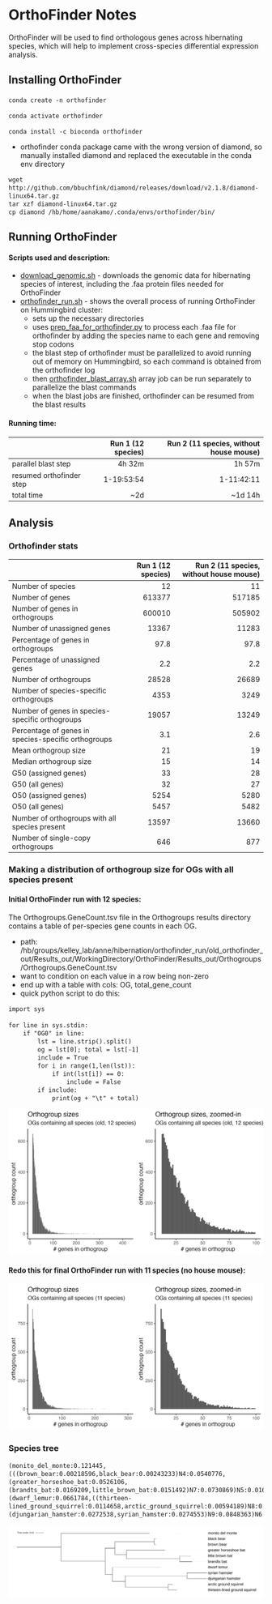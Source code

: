 # OrthoFinder Notes
OrthoFinder will be used to find orthologous genes across hibernating species, which will help to implement cross-species differential expression analysis.

## Installing OrthoFinder
`conda create -n orthofinder`

`conda activate orthofinder`

`conda install -c bioconda orthofinder`
- orthofinder conda package came with the wrong version of diamond, so manually installed diamond and replaced the executable in the conda env directory
~~~
wget http://github.com/bbuchfink/diamond/releases/download/v2.1.8/diamond-linux64.tar.gz
tar xzf diamond-linux64.tar.gz
cp diamond /hb/home/aanakamo/.conda/envs/orthofinder/bin/
~~~

## Running OrthoFinder
#### Scripts used and description:
- [download_genomic.sh](https://github.com/aanakamo/kelleylab_rotation/blob/main/scripts/download_genomic.sh) - downloads the genomic data for hibernating species of interest, including the .faa protein files needed for OrthoFinder
- [orthofinder_run.sh](https://github.com/aanakamo/kelleylab_rotation/blob/main/scripts/orthofinder_run.sh) - shows the overall process of running OrthoFinder on Hummingbird cluster:
    - sets up the necessary directories
    - uses [prep_faa_for_orthofinder.py](https://github.com/aanakamo/kelleylab_rotation/blob/main/scripts/prep_faa_for_orthofinder.py) to process each .faa file for orthofinder by adding the species name to each gene and removing stop codons
    - the blast step of orthofinder must be parallelized to avoid running out of memory on Hummingbird, so each command is obtained from the orthofinder log
    - then [orthofinder_blast_array.sh](https://github.com/aanakamo/kelleylab_rotation/blob/main/scripts/orthofinder_blast_array.sh) array job can be run separately to parallelize the blast commands
    - when the blast jobs are finished, orthofinder can be resumed from the blast results

#### Running time:
| | Run 1 (12 species) | Run 2 (11 species, without house mouse) |
| :---------------- | ------: | ----: |
| parallel blast step | 4h 32m | 1h 57m |
| resumed orthofinder step | 1-19:53:54 | 1-11:42:11 |
| total time | ~2d | ~1d 14h |

## Analysis
### Orthofinder stats
| | Run 1 (12 species) | Run 2 (11 species, without house mouse) |
| :---------------- | ------: | ----: |
| Number of species	| 12	| 11 |
| Number of genes | 613377	| 517185 |
| Number of genes in orthogroups | 600010 | 505902 |
| Number of unassigned genes | 13367 | 11283 |
| Percentage of genes in orthogroups | 97.8 | 97.8 |
| Percentage of unassigned genes | 2.2 | 2.2 |
| Number of orthogroups | 28528 | 26689 |
| Number of species-specific orthogroups | 4353 | 3249 |
| Number of genes in species-specific orthogroups | 19057 | 13249 |
| Percentage of genes in species-specific orthogroups | 3.1 | 2.6 |
| Mean orthogroup size | 21 | 19 |
| Median orthogroup size | 15 | 14 |
| G50 (assigned genes) | 33 | 28 |
| G50 (all genes) | 32 | 27 |
| O50 (assigned genes) | 5254 | 5280 |
| O50 (all genes) | 5457 | 5482 |
| Number of orthogroups with all species present | 13597 | 13660 |
| Number of single-copy orthogroups | 646 | 877 |

### Making a distribution of orthogroup size for OGs with all species present
#### Initial OrthoFinder run with 12 species:

The Orthogroups.GeneCount.tsv file in the Orthogroups results directory contains a table of per-species gene counts in each OG.
- path: /hb/groups/kelley_lab/anne/hibernation/orthofinder_run/old_orthofinder_out/Results_out/WorkingDirectory/OrthoFinder/Results_out/Orthogroups/Orthogroups.GeneCount.tsv
- want to condition on each value in a row being non-zero
- end up with a table with cols: OG, total_gene_count
- quick python script to do this:
~~~
import sys

for line in sys.stdin:
    if "OG0" in line:
        lst = line.strip().split()
        og = lst[0]; total = lst[-1]
        include = True
        for i in range(1,len(lst)):
            if int(lst[i]) == 0:
                include = False
        if include:
            print(og + "\t" + total)
~~~
![Orthogroup size distribution](supporting_images/og_size_dist_reg_zoomed.png)

#### Redo this for final OrthoFinder run with 11 species (no house mouse):

![Orthogroup size distribution](supporting_images/og_size_dist_reg_zoomed_11.png)

### Species tree
~~~
(monito_del_monte:0.121445,(((brown_bear:0.00218596,black_bear:0.00243233)N4:0.0540776,(greater_horseshoe_bat:0.0526106,(brandts_bat:0.0169209,little_brown_bat:0.0151492)N7:0.0730869)N5:0.0161152)N2:0.0132531,(dwarf_lemur:0.0661784,((thirteen-lined_ground_squirrel:0.0114658,arctic_ground_squirrel:0.00594189)N8:0.0590534,(djungarian_hamster:0.0272538,syrian_hamster:0.0274553)N9:0.0848363)N6:0.0177884)N3:0.00985084)N1:0.121445)N0;
~~~
![Hibernating species tree](supporting_images/hibernating_species_tree.jpg)
